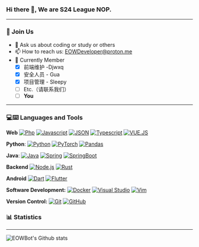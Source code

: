 ### Hi there 👋, We are S24 League NOP.

------

### 🧩 Join Us

- 💬 Ask us about coding or study or others
- 📫 How to reach us: [EOWDeveloper@proton.me](mailto:EOWDeveloper@proton.me)
- 📘 Currently Member
  - [x] 前端维护 -Djwxq
  - [x] 安全人员 - Gua
  - [x] 项目管理 - Sleepy
  - [ ] Etc.（请联系我们）
  - [ ] **You**

---



### 💻:keyboard: Languages and Tools

**Web** [![Php](https://camo.githubusercontent.com/1ea79d8966539cad97b84d6f8d4955ea1f719dfcf2be454959e4a9b0bc700a84/68747470733a2f2f696d672e736869656c64732e696f2f62616467652f2d7068702d6c69676874677261793f7374796c653d666c6174266c6f676f3d706870)](https://camo.githubusercontent.com/1ea79d8966539cad97b84d6f8d4955ea1f719dfcf2be454959e4a9b0bc700a84/68747470733a2f2f696d672e736869656c64732e696f2f62616467652f2d7068702d6c69676874677261793f7374796c653d666c6174266c6f676f3d706870) [![Javascript](https://camo.githubusercontent.com/957d4aeaa611dd13bfd3efdb60fd653d76d40356d46f7ca9d987db7a0e241499/68747470733a2f2f696d672e736869656c64732e696f2f62616467652f2d4a6176617363726970742d6f72616e67653f7374796c653d666c6174266c6f676f3d6a617661736372697074)](https://camo.githubusercontent.com/957d4aeaa611dd13bfd3efdb60fd653d76d40356d46f7ca9d987db7a0e241499/68747470733a2f2f696d672e736869656c64732e696f2f62616467652f2d4a6176617363726970742d6f72616e67653f7374796c653d666c6174266c6f676f3d6a617661736372697074) [![JSON](https://camo.githubusercontent.com/622d97f79a64eeb3bc8278dd169a93fd2641c9aa22a61f9693dee50d8ff534de/68747470733a2f2f696d672e736869656c64732e696f2f62616467652f2d4a534f4e2d6c69676874677261793f7374796c653d666c6174266c6f676f3d6a736f6e253544)](https://camo.githubusercontent.com/622d97f79a64eeb3bc8278dd169a93fd2641c9aa22a61f9693dee50d8ff534de/68747470733a2f2f696d672e736869656c64732e696f2f62616467652f2d4a534f4e2d6c69676874677261793f7374796c653d666c6174266c6f676f3d6a736f6e253544) [![Typescript](https://camo.githubusercontent.com/08ed35e6f37e4708efee2e1201c8033144d6ba2a973d3b1671201429c77a5b37/68747470733a2f2f696d672e736869656c64732e696f2f62616467652f2d547970657363726970742d6f72616e67653f7374796c653d666c6174266c6f676f3d74797065736372697074)](https://camo.githubusercontent.com/08ed35e6f37e4708efee2e1201c8033144d6ba2a973d3b1671201429c77a5b37/68747470733a2f2f696d672e736869656c64732e696f2f62616467652f2d547970657363726970742d6f72616e67653f7374796c653d666c6174266c6f676f3d74797065736372697074) [![VUE.JS](https://camo.githubusercontent.com/6109e05b3cdd673ffcd0f881e94a63eb982e9962f8ec8e0ba464733f13f7a3e1/68747470733a2f2f696d672e736869656c64732e696f2f62616467652f2d5655452e4a532d6f72616e67653f7374796c653d666c6174266c6f676f3d7675652e6a73)](https://camo.githubusercontent.com/6109e05b3cdd673ffcd0f881e94a63eb982e9962f8ec8e0ba464733f13f7a3e1/68747470733a2f2f696d672e736869656c64732e696f2f62616467652f2d5655452e4a532d6f72616e67653f7374796c653d666c6174266c6f676f3d7675652e6a73) 

**Python**: [![Python](https://camo.githubusercontent.com/025b0e5667442da1e1f81c8b96d5a5792aa5fcd219a7f6873826cd650568cce6/68747470733a2f2f696d672e736869656c64732e696f2f62616467652f2d507974686f6e2d626c61636b3f7374796c653d666c6174266c6f676f3d707974686f6e253544)](https://camo.githubusercontent.com/025b0e5667442da1e1f81c8b96d5a5792aa5fcd219a7f6873826cd650568cce6/68747470733a2f2f696d672e736869656c64732e696f2f62616467652f2d507974686f6e2d626c61636b3f7374796c653d666c6174266c6f676f3d707974686f6e253544) [![PyTorch](https://camo.githubusercontent.com/b1647fbe79bbe3f7fe14d8b37949c2442cf96961985d31bc2c66d9f8ee594848/68747470733a2f2f696d672e736869656c64732e696f2f62616467652f2d5079546f7263682d4545344332433f7374796c653d666c6174266c6f676f3d5079546f726368266c6f676f436f6c6f723d7768697465253544)](https://camo.githubusercontent.com/b1647fbe79bbe3f7fe14d8b37949c2442cf96961985d31bc2c66d9f8ee594848/68747470733a2f2f696d672e736869656c64732e696f2f62616467652f2d5079546f7263682d4545344332433f7374796c653d666c6174266c6f676f3d5079546f726368266c6f676f436f6c6f723d7768697465253544) [![Pandas](https://camo.githubusercontent.com/d2c465e9412e8bc31c2db759bee82bc795476559dbfcfbd4306876a4c204aade/68747470733a2f2f696d672e736869656c64732e696f2f62616467652f2d50616e6461732d3135303435383f7374796c653d666c6174266c6f676f3d50616e646173253544)](https://camo.githubusercontent.com/d2c465e9412e8bc31c2db759bee82bc795476559dbfcfbd4306876a4c204aade/68747470733a2f2f696d672e736869656c64732e696f2f62616467652f2d50616e6461732d3135303435383f7374796c653d666c6174266c6f676f3d50616e646173253544) 

**Java**: [![Java](https://camo.githubusercontent.com/4a59f227d570ee49f16d31ddcc34d1ef323b4113c3cf5dc6baab391f40058944/68747470733a2f2f696d672e736869656c64732e696f2f62616467652f4a6176612d6f72616e67653f7374796c653d666c6174266c6f676f3d6a617661266c6f676f436f6c6f723d7768697465253544)](https://camo.githubusercontent.com/4a59f227d570ee49f16d31ddcc34d1ef323b4113c3cf5dc6baab391f40058944/68747470733a2f2f696d672e736869656c64732e696f2f62616467652f4a6176612d6f72616e67653f7374796c653d666c6174266c6f676f3d6a617661266c6f676f436f6c6f723d7768697465253544) [![Spring](https://camo.githubusercontent.com/94f445d9e9d8f09993ae3c785aa9b16fa1c386a0d784ce23028053efaa1d8bc3/68747470733a2f2f696d672e736869656c64732e696f2f62616467652f2d537072696e672d6c69676874677261793f7374796c653d666c6174266c6f676f3d737072696e67253544)](https://camo.githubusercontent.com/94f445d9e9d8f09993ae3c785aa9b16fa1c386a0d784ce23028053efaa1d8bc3/68747470733a2f2f696d672e736869656c64732e696f2f62616467652f2d537072696e672d6c69676874677261793f7374796c653d666c6174266c6f676f3d737072696e67253544) [![SpringBoot](https://camo.githubusercontent.com/0c3ed1c8404931ed4e430786fe978110a20aa333c249808c984b8e8951a73df5/68747470733a2f2f696d672e736869656c64732e696f2f62616467652f2d537072696e67626f6f742d626c61636b3f7374796c653d666c6174266c6f676f3d737072696e67626f6f74253544)](https://camo.githubusercontent.com/0c3ed1c8404931ed4e430786fe978110a20aa333c249808c984b8e8951a73df5/68747470733a2f2f696d672e736869656c64732e696f2f62616467652f2d537072696e67626f6f742d626c61636b3f7374796c653d666c6174266c6f676f3d737072696e67626f6f74253544)

**Backend** [![Node.js](https://camo.githubusercontent.com/2bfa6ef9c8359a248f2cfe5ce780ffc0e06c187f8f1cd2e62faedcd35f29940d/68747470733a2f2f696d672e736869656c64732e696f2f62616467652f4e6f64652e6a732d3433383533443f7374796c653d666c6174266c6f676f3d6e6f64652e6a73266c6f676f436f6c6f723d7768697465)](https://camo.githubusercontent.com/2bfa6ef9c8359a248f2cfe5ce780ffc0e06c187f8f1cd2e62faedcd35f29940d/68747470733a2f2f696d672e736869656c64732e696f2f62616467652f4e6f64652e6a732d3433383533443f7374796c653d666c6174266c6f676f3d6e6f64652e6a73266c6f676f436f6c6f723d7768697465)  [![Rust](https://camo.githubusercontent.com/4da6094e630d1faa2eb8c6635aa971c36212c9b844c85a781b9e2b12ed6118f7/68747470733a2f2f696d672e736869656c64732e696f2f62616467652f527573742d3030303030303f7374796c653d666c6174266c6f676f3d72757374266c6f676f436f6c6f723d7768697465)](https://camo.githubusercontent.com/4da6094e630d1faa2eb8c6635aa971c36212c9b844c85a781b9e2b12ed6118f7/68747470733a2f2f696d672e736869656c64732e696f2f62616467652f527573742d3030303030303f7374796c653d666c6174266c6f676f3d72757374266c6f676f436f6c6f723d7768697465)

**Android** [![Dart](https://camo.githubusercontent.com/8f9292e90f9f38f2ef1550dadc6e89d24efff70b863addc1cb24b5b5cabf552e/68747470733a2f2f696d672e736869656c64732e696f2f62616467652f2d446172742d626c75653f7374796c653d666c6174266c6f676f3d44617274)](https://camo.githubusercontent.com/8f9292e90f9f38f2ef1550dadc6e89d24efff70b863addc1cb24b5b5cabf552e/68747470733a2f2f696d672e736869656c64732e696f2f62616467652f2d446172742d626c75653f7374796c653d666c6174266c6f676f3d44617274) [![Flutter](https://camo.githubusercontent.com/1f8ef51b92863cb327b80108e944214d48ec4fe6662b33036bc4316cc0d2522f/68747470733a2f2f696d672e736869656c64732e696f2f62616467652f2d466c75747465722d6f72616e67653f7374796c653d666c6174266c6f676f3d466c7574746572)](https://camo.githubusercontent.com/1f8ef51b92863cb327b80108e944214d48ec4fe6662b33036bc4316cc0d2522f/68747470733a2f2f696d672e736869656c64732e696f2f62616467652f2d466c75747465722d6f72616e67653f7374796c653d666c6174266c6f676f3d466c7574746572)

**Software Development:** [![Docker](https://camo.githubusercontent.com/30737a27038fc0733e04cd910486bbdbcdd7e353452960861e881fa29443f2bb/68747470733a2f2f696d672e736869656c64732e696f2f62616467652f2d3234393645443f7374796c653d666c6174266c6f676f3d446f636b6572266c6f676f436f6c6f723d7768697465)](https://camo.githubusercontent.com/30737a27038fc0733e04cd910486bbdbcdd7e353452960861e881fa29443f2bb/68747470733a2f2f696d672e736869656c64732e696f2f62616467652f2d3234393645443f7374796c653d666c6174266c6f676f3d446f636b6572266c6f676f436f6c6f723d7768697465) [![Visual Studio](https://camo.githubusercontent.com/ce4a7a2ed966edb2af2a92a025218f754788f57b630848c1c846133115ad08ff/68747470733a2f2f696d672e736869656c64732e696f2f62616467652f2d3030374143433f7374796c653d666c6174266c6f676f3d56697375616c2d53747564696f2d436f6465266c6f676f436f6c6f723d7768697465253544)](https://camo.githubusercontent.com/ce4a7a2ed966edb2af2a92a025218f754788f57b630848c1c846133115ad08ff/68747470733a2f2f696d672e736869656c64732e696f2f62616467652f2d3030374143433f7374796c653d666c6174266c6f676f3d56697375616c2d53747564696f2d436f6465266c6f676f436f6c6f723d7768697465253544) [![Vim](https://camo.githubusercontent.com/90dff4e58e689ab1c60ea8f28b73d89260930990732bd14121c0cdd7265aba3f/68747470733a2f2f696d672e736869656c64732e696f2f62616467652f2d3031393733333f7374796c653d666c6174266c6f676f3d56696d266c6f676f436f6c6f723d7768697465253544)](https://camo.githubusercontent.com/90dff4e58e689ab1c60ea8f28b73d89260930990732bd14121c0cdd7265aba3f/68747470733a2f2f696d672e736869656c64732e696f2f62616467652f2d3031393733333f7374796c653d666c6174266c6f676f3d56696d266c6f676f436f6c6f723d7768697465253544)

**Version Control:** [![Git](https://camo.githubusercontent.com/efa18e63e20c0748514ed797e3fd6debbb93cde1e448aa642c1639bf62c83759/68747470733a2f2f696d672e736869656c64732e696f2f62616467652f2d4769742d626c61636b3f7374796c653d666c6174266c6f676f3d676974266c696e6b3d68747470733a2f2f6769746875622e636f6d2f4b75696e67736d696c65)](https://camo.githubusercontent.com/efa18e63e20c0748514ed797e3fd6debbb93cde1e448aa642c1639bf62c83759/68747470733a2f2f696d672e736869656c64732e696f2f62616467652f2d4769742d626c61636b3f7374796c653d666c6174266c6f676f3d676974266c696e6b3d68747470733a2f2f6769746875622e636f6d2f4b75696e67736d696c65) [![GitHub](https://camo.githubusercontent.com/ec22a33df18cc23ea317773c96d0c45860518c9800d6519762e1846f3f67b28b/68747470733a2f2f696d672e736869656c64732e696f2f62616467652f2d4769744875622d3138313731373f7374796c653d666c6174266c6f676f3d676974687562266c696e6b3d68747470733a2f2f6769746875622e636f6d2f4b75696e67736d696c65)](https://camo.githubusercontent.com/ec22a33df18cc23ea317773c96d0c45860518c9800d6519762e1846f3f67b28b/68747470733a2f2f696d672e736869656c64732e696f2f62616467652f2d4769744875622d3138313731373f7374796c653d666c6174266c6f676f3d676974687562266c696e6b3d68747470733a2f2f6769746875622e636f6d2f4b75696e67736d696c65)

### 📊 Statistics

---



![EOWBot's Github stats](https://readmestats.999857.xyz/api?username=EOWBot&show_icons=true)

